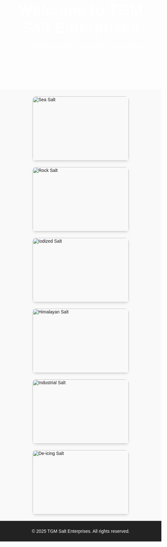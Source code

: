 
  <title>TGM Salt Enterprises</title>
  <style>
    body {
      font-family: Arial, sans-serif;
      margin: 0;
      padding: 0;
    }
    header {
      background: url('https://example.com/salt-banner.jpg') no-repeat center center/cover;
      color: white;
      text-align: center;
      padding: 50px 20px;
    }
    header h1 {
      font-size: 3rem;
      margin: 0;
    }
    header p {
      font-size: 1.2rem;
    }
    .gallery {
      display: flex;
      flex-wrap: wrap;
      gap: 20px;
      padding: 20px;
      justify-content: center;
      background-color: #f9f9f9;
    }
    .gallery img {
      width: 300px;
      height: 200px;
      object-fit: cover;
      border-radius: 10px;
      box-shadow: 0 4px 6px rgba(0, 0, 0, 0.1);
    }
    footer {
      text-align: center;
      background-color: #222;
      color: white;
      padding: 10px;
    }
  </style>
</head>
<body>
  <header>
    <h1>Welcome to TGM Salt Enterprises</h1>
    <p>Your trusted provider of premium salt products</p>
  </header>
  <section class="gallery">
    <img src="https://example.com/sea-salt.jpg" alt="Sea Salt">
    <img src="https://example.com/rock-salt.jpg" alt="Rock Salt">
    <img src="https://example.com/iodized-salt.jpg" alt="Iodized Salt">
    <img src="https://example.com/himalayan-salt.jpg" alt="Himalayan Salt">
    <img src="https://example.com/industrial-salt.jpg" alt="Industrial Salt">
    <img src="https://example.com/deicing-salt.jpg" alt="De-icing Salt">
  </section>
  <footer>
    <p>&copy; 2025 TGM Salt Enterprises. All rights reserved.</p>
  </footer>
</body>
</html>

